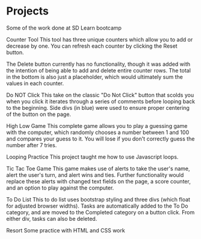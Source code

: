 # Projects
Some of the work done at SD Learn bootcamp

Counter Tool
This tool has three unique counters which allow you to add or decrease by one. You can refresh each counter by clicking the Reset button. 

The Delete button currently has no functionality, though it was added with the intention of being able to add and delete entire counter rows. The total in the bottom is also just a placeholder, which would ultimately sum the values in each counter.

Do NOT Click
This take on the classic "Do Not Click" button that scolds you when you click it iterates through a series of comments before looping back to the beginning. Side divs (in blue) were used to ensure proper centering of the button on the page.

High Low Game
This complete game allows you to play a guessing game with the computer, which randomly chooses a number between 1 and 100 and compares your guess to it. You will lose if you don't correctly guess the number after 7 tries.

Looping Practice
This project taught me how to use Javascript loops.

Tic Tac Toe Game
This game makes use of alerts to take the user's name, alert the user's turn, and alert wins and ties. Further functionality would replace these alerts with changed text fields on the page, a score counter, and an option to play against the computer.

To Do List
This to do list uses bootstrap styling and three divs (which float for adjusted browser widths). Tasks are automatically added to the To Do category, and are moved to the Completed category on a button click. From either div, tasks can also be deleted.

Resort
Some practice with HTML and CSS work
